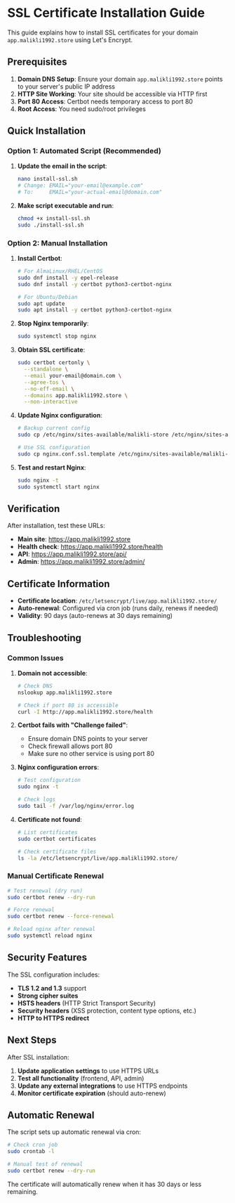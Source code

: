 # SSL Certificate Installation Guide

This guide explains how to install SSL certificates for your domain `app.malikli1992.store` using Let's Encrypt.

## Prerequisites

1. **Domain DNS Setup**: Ensure your domain `app.malikli1992.store` points to your server's public IP address
2. **HTTP Site Working**: Your site should be accessible via HTTP first
3. **Port 80 Access**: Certbot needs temporary access to port 80
4. **Root Access**: You need sudo/root privileges

## Quick Installation

### Option 1: Automated Script (Recommended)

1. **Update the email in the script**:
   ```bash
   nano install-ssl.sh
   # Change: EMAIL="your-email@example.com"
   # To:     EMAIL="your-actual-email@domain.com"
   ```

2. **Make script executable and run**:
   ```bash
   chmod +x install-ssl.sh
   sudo ./install-ssl.sh
   ```

### Option 2: Manual Installation

1. **Install Certbot**:
   ```bash
   # For AlmaLinux/RHEL/CentOS
   sudo dnf install -y epel-release
   sudo dnf install -y certbot python3-certbot-nginx

   # For Ubuntu/Debian
   sudo apt update
   sudo apt install -y certbot python3-certbot-nginx
   ```

2. **Stop Nginx temporarily**:
   ```bash
   sudo systemctl stop nginx
   ```

3. **Obtain SSL certificate**:
   ```bash
   sudo certbot certonly \
     --standalone \
     --email your-email@domain.com \
     --agree-tos \
     --no-eff-email \
     --domains app.malikli1992.store \
     --non-interactive
   ```

4. **Update Nginx configuration**:
   ```bash
   # Backup current config
   sudo cp /etc/nginx/sites-available/malikli-store /etc/nginx/sites-available/malikli-store.backup

   # Use SSL configuration
   sudo cp nginx.conf.ssl.template /etc/nginx/sites-available/malikli-store
   ```

5. **Test and restart Nginx**:
   ```bash
   sudo nginx -t
   sudo systemctl start nginx
   ```

## Verification

After installation, test these URLs:

- **Main site**: https://app.malikli1992.store
- **Health check**: https://app.malikli1992.store/health
- **API**: https://app.malikli1992.store/api/
- **Admin**: https://app.malikli1992.store/admin/

## Certificate Information

- **Certificate location**: `/etc/letsencrypt/live/app.malikli1992.store/`
- **Auto-renewal**: Configured via cron job (runs daily, renews if needed)
- **Validity**: 90 days (auto-renews at 30 days remaining)

## Troubleshooting

### Common Issues

1. **Domain not accessible**:
   ```bash
   # Check DNS
   nslookup app.malikli1992.store
   
   # Check if port 80 is accessible
   curl -I http://app.malikli1992.store/health
   ```

2. **Certbot fails with "Challenge failed"**:
   - Ensure domain DNS points to your server
   - Check firewall allows port 80
   - Make sure no other service is using port 80

3. **Nginx configuration errors**:
   ```bash
   # Test configuration
   sudo nginx -t
   
   # Check logs
   sudo tail -f /var/log/nginx/error.log
   ```

4. **Certificate not found**:
   ```bash
   # List certificates
   sudo certbot certificates
   
   # Check certificate files
   ls -la /etc/letsencrypt/live/app.malikli1992.store/
   ```

### Manual Certificate Renewal

```bash
# Test renewal (dry run)
sudo certbot renew --dry-run

# Force renewal
sudo certbot renew --force-renewal

# Reload nginx after renewal
sudo systemctl reload nginx
```

## Security Features

The SSL configuration includes:

- **TLS 1.2 and 1.3** support
- **Strong cipher suites**
- **HSTS headers** (HTTP Strict Transport Security)
- **Security headers** (XSS protection, content type options, etc.)
- **HTTP to HTTPS redirect**

## Next Steps

After SSL installation:

1. **Update application settings** to use HTTPS URLs
2. **Test all functionality** (frontend, API, admin)
3. **Update any external integrations** to use HTTPS endpoints
4. **Monitor certificate expiration** (should auto-renew)

## Automatic Renewal

The script sets up automatic renewal via cron:
```bash
# Check cron job
sudo crontab -l

# Manual test of renewal
sudo certbot renew --dry-run
```

The certificate will automatically renew when it has 30 days or less remaining.
